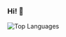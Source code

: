 ### Hi! 👋
<!-- ![Rosa's GitHub stats](https://github-readme-stats.vercel.app/api?username=rosatiara&show_icons=true&theme=gotham)
 -->
![Top Languages](https://github-readme-stats.vercel.app/api/top-langs/?username=rosatiara&theme=gotham)
<!--


Here are some ideas to get you started:

- 🔭 I’m currently working on ...
- 🌱 I’m currently learning ...
- 👯 I’m looking to collaborate on ...
- 🤔 I’m looking for help with ...
- 💬 Ask me about ...
- 📫 How to reach me: ...
- 😄 Pronouns: ...
- ⚡ Fun fact: ...
-->
